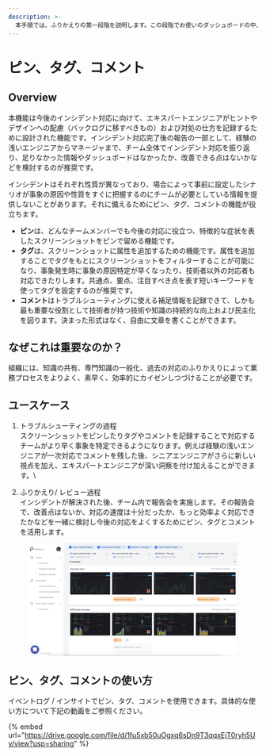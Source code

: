 ```yaml
---
description: >-
  本手順では、ふりかえりの第一段階を説明します。この段階でお使いのダッシュボードの中、クリティカルな事象を示したチャートについてコメントなどを記録する段階です。
---
```


# ピン、タグ、コメント

## Overview

本機能は今後のインシデント対応に向けて、エキスパートエンジニアがヒントやデザインへの配慮（バックログに移すべきもの）および対処の仕方を記録するために設計された機能です。インシデント対応完了後の報告の一部として、経験の浅いエンジニアからマネージャまで、チーム全体でインシデント対応を振り返り、足りなかった情報やダッシュボードはなかったか、改善できる点はないかなどを検討するのが推奨です。

インシデントはそれぞれ性質が異なっており、場合によって事前に設定したシナリオが事象の原因や性質をすぐに把握するのにチームが必要としている情報を提供しないことがあります。それに備えるためにピン、タグ、コメントの機能が役立ちます。

* **ピン**は、どんなチームメンバーでも今後の対応に役立つ、特徴的な症状を表したスクリーンショットをピンで留める機能です。
* **タグ**は、スクリーンショットに属性を追加するための機能です。属性を追加することでタグをもとにスクリーンショットをフィルターすることが可能になり、事象発生時に事象の原因特定が早くなったり、技術者以外の対応者も対応できたりします。共通点、要点、注目すべき点を表す短いキーワードを使ってタグを設定するのが推奨です。
* **コメント**はトラブルシューティングに使える補足情報を記録できて、しかも最も重要な役割として技術者が持つ技術や知識の持続的な向上および民主化を図ります。決まった形式はなく、自由に文章を書くことができます。

## なぜこれは重要なのか？ <a href="#why-the-features-like-pin-tag-and-description-are-important" id="why-the-features-like-pin-tag-and-description-are-important"></a>

組織には、知識の共有、専門知識の一般化、過去の対応のふりかえりによって業務プロセスをよりよく、素早く、効率的にカイゼンしつづけることが必要です。

## ユースケース <a href="#use-case-what-does-pin-tag-and-description-enable" id="use-case-what-does-pin-tag-and-description-enable"></a>

1. トラブルシューティングの過程\
   スクリーンショットをピンしたりタグやコメントを記録することで対応するチームがより早く事象を特定できるようになります。例えば経験の浅いエンジニアが一次対応でコメントを残した後、シニアエンジニアがさらに新しい視点を加え、エキスパートエンジニアが深い洞察を付け加えることができます。\

2. ふりかえり/ レビュー過程\
   インシデントが解決された後、チーム内で報告会を実施します。その報告会で、改善点はないか、対応の速度は十分だったか、もっと効率よく対応できたかなどを一緒に検討し今後の対応をよくするためにピン、タグとコメントを活用します。

<figure><img src="../../.gitbook/assets/image (66).png" alt=""><figcaption></figcaption></figure>

## ピン、タグ、コメントの使い方

イベントログ / インサイトでピン、タグ、コメントを使用できます。具体的な使い方について下記の動画をご参照ください。

{% embed url="https://drive.google.com/file/d/1fu5xb50uOgxq6sDn9T3qqxEjT0ryh5Uy/view?usp=sharing" %}
